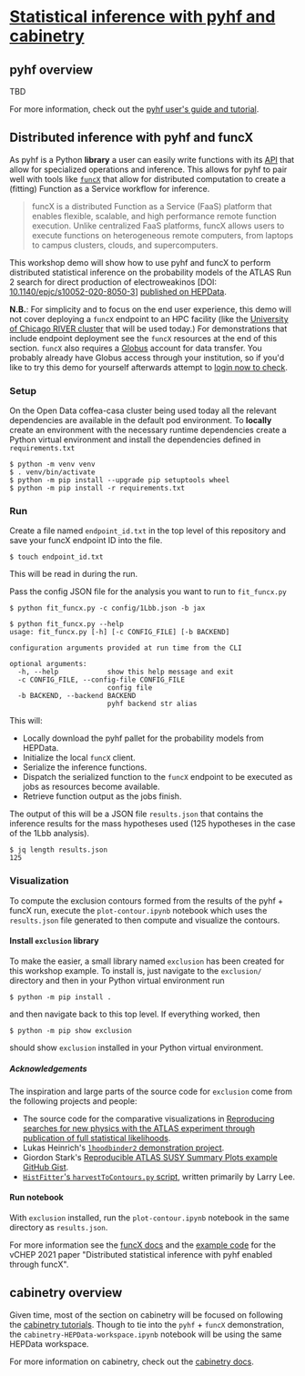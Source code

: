 # [Statistical inference with pyhf and cabinetry][tutorial indico]

## pyhf overview

TBD

For more information, check out the [pyhf user's guide and tutorial][pyhf tutorial].

## Distributed inference with pyhf and funcX

As pyhf is a Python **library** a user can easily write functions with its [API][pyhf API docs] that allow for specialized operations and inference.
This allows for pyhf to pair well with tools like [`funcX`][funcX docs] that allow for distributed computation to create a (fitting) Function as a Service workflow for inference.

> funcX is a distributed Function as a Service (FaaS) platform that enables flexible, scalable, and high performance remote function execution. Unlike centralized FaaS platforms, funcX allows users to execute functions on heterogeneous remote computers, from laptops to campus clusters, clouds, and supercomputers.

This workshop demo will show how to use pyhf and funcX to perform distributed statistical inference on the probability models of the ATLAS Run 2 search for direct production of electroweakinos [DOI: [10.1140/epjc/s10052-020-8050-3](https://doi.org/10.1140/epjc/s10052-020-8050-3)] [published on HEPData][1Lbb HEPData].

**N.B.**:
For simplicity and to focus on the end user experience, this demo will not cover deploying a `funcX` endpoint to an HPC facility (like the [University of Chicago RIVER cluster][RIVER webpage] that will be used today.)
For demonstrations that include endpoint deployment see the `funcX` resources at the end of this section.
`funcX` also requires a [Globus](https://www.globus.org/) account for data transfer.
You probably already have Globus access through your institution, so if you'd like to try this demo for yourself afterwards attempt to [login now to check](https://app.globus.org/).

### Setup

On the Open Data coffea-casa cluster being used today all the relevant dependencies are available in the default pod environment.
To **locally** create an environment with the necessary runtime dependencies create a Python virtual environment and install the dependencies defined in `requirements.txt`

```console
$ python -m venv venv
$ . venv/bin/activate
$ python -m pip install --upgrade pip setuptools wheel
$ python -m pip install -r requirements.txt
```

### Run

Create a file named `endpoint_id.txt` in the top level of this repository and save your funcX endpoint ID into the file.

```console
$ touch endpoint_id.txt
```

This will be read in during the run.

Pass the config JSON file for the analysis you want to run to `fit_funcx.py`

```
$ python fit_funcx.py -c config/1Lbb.json -b jax
```

```console
$ python fit_funcx.py --help
usage: fit_funcx.py [-h] [-c CONFIG_FILE] [-b BACKEND]

configuration arguments provided at run time from the CLI

optional arguments:
  -h, --help            show this help message and exit
  -c CONFIG_FILE, --config-file CONFIG_FILE
                        config file
  -b BACKEND, --backend BACKEND
                        pyhf backend str alias
```

This will:
* Locally download the pyhf pallet for the probability models from HEPData.
* Initialize the local `funcX` client.
* Serialize the inference functions.
* Dispatch the serialized function to the `funcX` endpoint to be executed as jobs as resources become available.
* Retrieve function output as the jobs finish.

The output of this will be a JSON file `results.json` that contains the inference results for the mass hypotheses used (125 hypotheses in the case of the 1Lbb analysis).

```console
$ jq length results.json
125
```

### Visualization

To compute the exclusion contours formed from the results of the pyhf + funcX run, execute the `plot-contour.ipynb` notebook which uses the `results.json` file generated to then compute and visualize the contours.

#### Install `exclusion` library

To make the easier, a small library named `exclusion` has been created for this workshop example.
To install is, just navigate to the `exclusion/` directory and then in your Python virtual environment run

```console
$ python -m pip install .
```

and then navigate back to this top level.
If everything worked, then

```console
$ python -m pip show exclusion
```

should show `exclusion` installed in your Python virtual environment.

##### Acknowledgements

The inspiration and large parts of the source code for `exclusion` come from the following projects and people:
* The source code for the comparative visualizations in [Reproducing searches for new physics with the ATLAS experiment through publication of full statistical likelihoods][ATL-PHYS-PUB-2019-029].
* Lukas Heinrich's [`lhoodbinder2` demonstration project](https://github.com/lukasheinrich/lhoodbinder2).
* Giordon Stark's [Reproducible ATLAS SUSY Summary Plots example GitHub Gist](https://gist.github.com/kratsg/4ff8cb2ded3b25552ff2f51cd6b854dc).
* [`HistFitter`'s `harvestToContours.py` script](https://github.com/histfitter/histfitter/blob/e85771cbd33b45d00b38326f116cffb3960f347d/scripts/harvestToContours.py), written primarily by Larry Lee.

#### Run notebook

With `exclusion` installed, run the `plot-contour.ipynb` notebook in the same directory as `results.json`.

For more information see the [funcX docs][funcx docs] and the [example code][pyhf funcx example code] for the vCHEP 2021 paper "Distributed statistical inference with pyhf enabled through funcX".

## cabinetry overview

Given time, most of the section on cabinetry will be focused on following the [cabinetry tutorials][cabinetry tutorial].
Though to tie into the `pyhf` + `funcX` demonstration, the `cabinetry-HEPData-workspace.ipynb` notebook will be using the same HEPData workspace.

For more information on cabinetry, check out the [cabinetry docs][cabinetry docs].

[tutorial indico]: https://indico.cern.ch/event/1126109/contributions/4780155/
[pyhf API docs]: https://pyhf.readthedocs.io/en/stable/api.html
[1Lbb HEPData]: https://www.hepdata.net/record/ins1755298
[pyhf tutorial]: https://pyhf.github.io/pyhf-tutorial/
[funcx docs]: https://funcx.readthedocs.io/en/stable/
[ATL-PHYS-PUB-2019-029]: https://inspirehep.net/literature/1795223
[RIVER webpage]: http://river.cs.uchicago.edu/
[pyhf funcx example code]: https://github.com/matthewfeickert/distributed-inference-with-pyhf-and-funcX
[cabinetry tutorial]: https://github.com/cabinetry/cabinetry-tutorials
[cabinetry docs]: https://cabinetry.readthedocs.io/en/stable/
